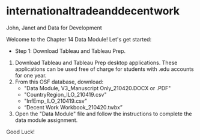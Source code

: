 # internationaltradeanddecentwork
John, Janet and Data for Development

Welcome to the Chapter 14 Data Module! Let's get started: 
- Step 1: Download Tableau and Tableau Prep. 

1. Download Tableau and Tableau Prep desktop applications. These applications can be used free of charge for students with .edu accounts for one year.
2. From this OSF database, download:
    - "Data Module, V3_Manuscript Only_210420.DOCX or .PDF"
    - "CountryRegion_ILO_210419.csv"
    - "InfEmp_ILO_210419.csv"
    - “Decent Work Workbook_210420.twbx”
3. Open the "Data Module" file and follow the instructions to complete the data module assignment.

Good Luck!